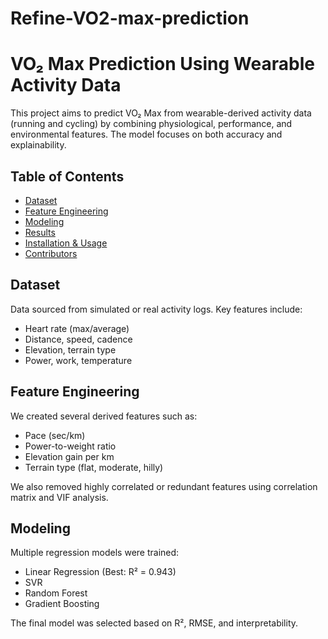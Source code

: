 # Refine-VO2-max-prediction

# VO₂ Max Prediction Using Wearable Activity Data

This project aims to predict VO₂ Max from wearable-derived activity data (running and cycling) by combining physiological, performance, and environmental features. The model focuses on both accuracy and explainability.

## Table of Contents
- [Dataset](#dataset)
- [Feature Engineering](#feature-engineering)
- [Modeling](#modeling)
- [Results](#results)
- [Installation & Usage](#installation--usage)
- [Contributors](#contributors)

## Dataset

Data sourced from simulated or real activity logs. Key features include:
- Heart rate (max/average)
- Distance, speed, cadence
- Elevation, terrain type
- Power, work, temperature

## Feature Engineering

We created several derived features such as:
- Pace (sec/km)
- Power-to-weight ratio
- Elevation gain per km
- Terrain type (flat, moderate, hilly)

We also removed highly correlated or redundant features using correlation matrix and VIF analysis.

## Modeling

Multiple regression models were trained:
- Linear Regression (Best: R² = 0.943)
- SVR
- Random Forest
- Gradient Boosting

The final model was selected based on R², RMSE, and interpretability.


